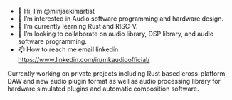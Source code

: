 - 👋 Hi, I’m @minjaekimartist
- 👀 I’m interested in Audio software programming and hardware design.
- 🌱 I’m currently learning Rust and RISC-V.
- 💞️ I’m looking to collaborate on audio library, DSP library, and audio software programming.
- 📫 How to reach me email linkedin https://www.linkedin.com/in/mkaudioofficial/

Currently working on private projects including Rust based cross-platform DAW and new audio plugin format as well as audio processing library for hardware simulated plugins and automatic composition software.

<!---
minjaekimartist/minjaekimartist is a ✨ special ✨ repository because its `README.md` (this file) appears on your GitHub profile.
You can click the Preview link to take a look at your changes.
--->

